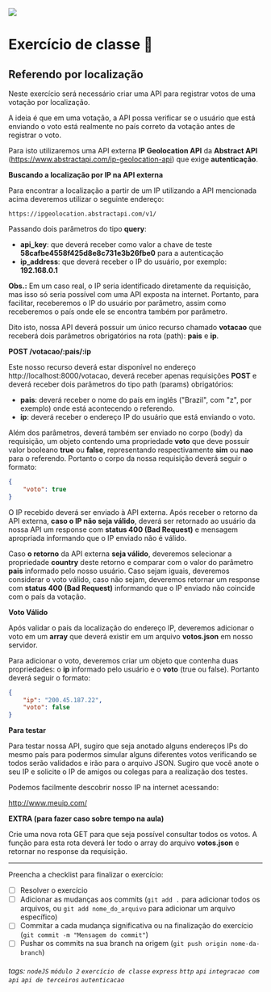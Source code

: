![](https://i.imgur.com/xG74tOh.png)

# Exercício de classe 🏫

## Referendo por localização

Neste exercício será necessário criar uma API para registrar votos de uma votação por localização. 

A ideia é que em uma votação, a API possa verificar se o usuário que está enviando o voto está realmente no país correto da votação antes de registrar o voto.

Para isto utilizaremos uma API externa **IP Geolocation API** da **Abstract API** (https://www.abstractapi.com/ip-geolocation-api) que exige **autenticação**.

**Buscando a localização por IP na API externa**

Para encontrar a localização a partir de um IP utilizando a API mencionada acima deveremos utilizar o seguinte endereço:

```
https://ipgeolocation.abstractapi.com/v1/
```
Passando dois parâmetros do tipo **query**:
* **api_key**: que deverá receber como valor a chave de teste **58cafbe4558f425d8e8c731e3b26fbe0** para a autenticação
* **ip_address**: que deverá receber o IP do usuário, por exemplo: **192.168.0.1**

**Obs.:** Em um caso real, o IP seria identificado diretamente da requisição, mas isso só seria possível com uma API exposta na internet. Portanto, para facilitar, receberemos o IP do usuário por parâmetro, assim como receberemos o país onde ele se encontra também por parâmetro.

Dito isto, nossa API deverá possuir um único recurso chamado **votacao** que receberá dois parâmetros obrigatórios na rota (path): **pais** e **ip**.

**POST /votacao/:pais/:ip**

Este nosso recurso deverá estar disponível no endereço http://localhost:8000/votacao, deverá receber apenas requisições **POST** e deverá receber dois parâmetros do tipo path (params) obrigatórios:

* **pais**: deverá receber o nome do país em inglês ("Brazil", com "z", por exemplo) onde está acontecendo o referendo.
* **ip**: deverá receber o endereço IP do usuário que está enviando o voto.

Além dos parâmetros, deverá também ser enviado no corpo (body) da requisição, um objeto contendo uma propriedade **voto** que deve possuir valor booleano **true** ou **false**, representando respectivamente **sim** ou **nao** para o referendo. Portanto o corpo da nossa requisição deverá seguir o formato:

```json
{
    "voto": true
}
```

O IP recebido deverá ser enviado à API externa. Após receber o retorno da API externa, **caso o IP não seja válido**, deverá ser retornado ao usuário da nossa API um response com **status 400 (Bad Request)** e mensagem apropriada informando que o IP enviado não é válido.

Caso **o retorno** da API externa **seja válido**, deveremos selecionar a propriedade **country** deste retorno e comparar com o valor do parâmetro **pais** informado pelo nosso usuário. Caso sejam iguais, deveremos considerar o voto válido, caso não sejam, deveremos retornar um response com **status 400 (Bad Request)** informando que o IP enviado não coincide com o país da votação.

**Voto Válido**

Após validar o país da localização do endereço IP, deveremos adicionar o voto em um **array** que deverá existir em um arquivo **votos.json** em nosso servidor. 

Para adicionar o voto, deveremos criar um objeto que contenha duas propriedades: o **ip** informado pelo usuário e o **voto** (true ou false). Portanto deverá seguir o formato:

```json
{
    "ip": "200.45.187.22",
    "voto": false
}
```

**Para testar**

Para testar nossa API, sugiro que seja anotado alguns endereços IPs do mesmo país para podermos simular alguns diferentes votos verificando se todos serão validados e irão para o arquivo JSON. Sugiro que você anote o seu IP e solicite o IP de amigos ou colegas para a realização dos testes.

Podemos facilmente descobrir nosso IP na internet acessando:

http://www.meuip.com/

**EXTRA (para fazer caso sobre tempo na aula)**

Crie uma nova rota GET para que seja possível consultar todos os votos. A função para esta rota deverá ler todo o array do arquivo **votos.json** e retornar no response da requisição.

---

Preencha a checklist para finalizar o exercício:

- [ ] Resolver o exercício
- [ ] Adicionar as mudanças aos commits (`git add .` para adicionar todos os arquivos, ou `git add nome_do_arquivo` para adicionar um arquivo específico)
- [ ] Commitar a cada mudança significativa ou na finalização do exercício (`git commit -m "Mensagem do commit"`)
- [ ] Pushar os commits na sua branch na origem (`git push origin nome-da-branch`)

###### tags: `nodeJS` `módulo 2` `exercício de classe` `express` `http` `api` `integracao com api` `api de terceiros` `autenticacao`